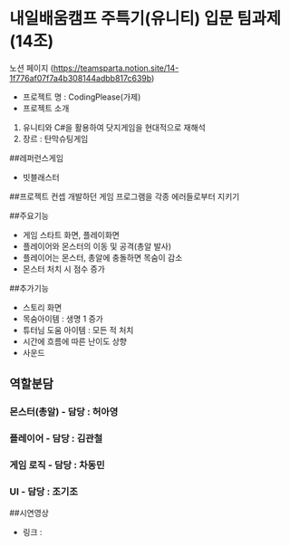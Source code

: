 # 내일배움캠프 주특기(유니티) 입문 팀과제 (14조)

노션 페이지 (https://teamsparta.notion.site/14-1f776af07f7a4b308144adbb817c639b)

- 프로젝트 명 :  CodingPlease(가제)
- 프로젝트 소개 
1. 유니티와 C#을 활용하여 닷지게임을 현대적으로 재해석
2. 장르 : 탄막슈팅게임

##레퍼런스게임
- 빗블래스터

##프로젝트 컨셉
개발하던 게임 프로그램을 각종 에러들로부터 지키기

##주요기능
- 게임 스타트 화면, 플레이화면
- 플레이어와 몬스터의 이동 및 공격(총알 발사)
- 플레이어는 몬스터, 총알에 충돌하면 목숨이 감소
- 몬스터 처치 시 점수 증가

##추가기능
- 스토리 화면 
- 목숨아이템 : 생명 1 증가
- 튜터님 도움 아이템 : 모든 적 처치
- 시간에 흐름에 따른 난이도 상향
- 사운드


## 역할분담

### 몬스터(총알) - 담당 : 허아영

### 플레이어 - 담당 : 김관철

### 게임 로직 - 담당 : 차동민

### UI - 담당 : 조기조

##시연영상
- 링크 : 



 
